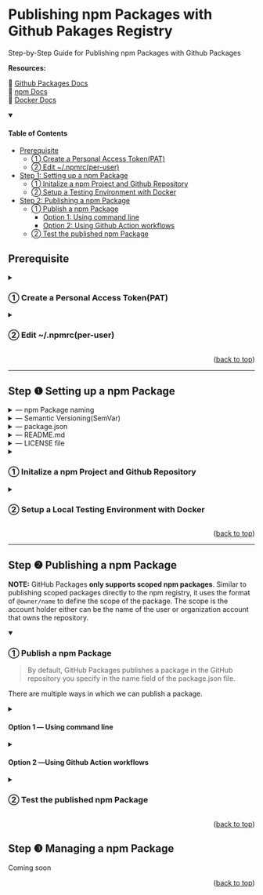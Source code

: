 <div id="top"></div>

# Publishing npm Packages with Github Pakages Registry

Step-by-Step Guide for Publishing npm Packages with Github Packages

**Resources:**<br/>

:link: [Github Packages Docs](https://docs.github.com/en/packages/working-with-a-github-packages-registry/working-with-the-npm-registry)<br />
:link: [npm Docs](https://docs.npmjs.com)<br />
:link: [Docker Docs](https://docs.docker.com)

<details open>
<summary><h4>Table of Contents</h4></summary>

- [Prerequisite](https://github.com/refinebio-js/blob/nozomione/how-to-publish-npm-packages/edit/main/publish.md#prerequisite)
  - [&#10112; Create a Personal Access Token(PAT)](https://github.com/refinebio-js/blob/nozomione/how-to-publish-npm-packages/edit/main/publish.md#-create-a-personal-access-tokenpat)
  - [&#10113; Edit ~/.npmrc(per-user)](https://github.com/refinebio-js/blob/nozomione/how-to-publish-npm-packages/edit/main/publish.md#-edit-npmrcper-user)
- [Step 1: Setting up a npm Package](https://github.com/refinebio-js/blob/nozomione/how-to-publish-npm-packages/edit/main/publish.md#step--setting-up-a-npm-package)
  - [&#10112; Initalize a npm Project and Github Repository](https://github.com/refinebio-js/blob/nozomione/how-to-publish-npm-packages/edit/main/publish.md#-initalize-a-npm-project-and-github-repository)
  - [&#10113; Setup a Testing Environment with Docker](https://github.com/refinebio-js/blob/nozomione/how-to-publish-npm-packages/edit/main/publish.md#-setup-a-local-testing-environment-with-docker)
- [Step 2: Publishing a npm Package](https://github.com/refinebio-js/blob/nozomione/how-to-publish-npm-packages/edit/main/publish.md#step--publishing-a-npm-package)
  - [&#10112; Publish a npm Package](https://github.com/refinebio-js/blob/nozomione/how-to-publish-npm-packages/edit/main/publish.md#-publish-a-npm-package)
    - [Option 1: Using command line](https://github.com/refinebio-js/blob/nozomione/how-to-publish-npm-packages/edit/main/publish.md#step--publishing-a-npm-package)
    - [Option 2: Using Github Action workflows](https://github.com/refinebio-js/blob/nozomione/how-to-publish-npm-packages/edit/main/publish.md#option-2-using-github-action-workflows)
  - [&#10113; Test the published npm Package](https://github.com/refinebio-js/blob/nozomione/how-to-publish-npm-packages/edit/main/publish.md#-test-the-published-npm-package)
  </details>

## Prerequisite

<details>
<summary><h3>&#10112; Create a Personal Access Token(PAT)</h3></summary>

:link: [Create a Personal Acess Token](https://docs.github.com/en/authentication/keeping-your-account-and-data-secure/creating-a-personal-access-token)

> a personal access token (PAT) to authenticate to GitHub Packages or the GitHub API.

<details>
<summary>&horbar; Permissons for Github Packages</summary>

| Scope             | Description                                                                    | Permission     |
| ----------------- | ------------------------------------------------------------------------------ | -------------- |
| `read:packages`   | Download and install packages from GitHub Packages                             | read           |
| `write:packages`  | Upload and publish packages to GitHub Packages                                 | write          |
| `delete:packages` | Delete packages from GitHub Packages                                           | admin          |
| `repo`            | Upload and delete packages (along with `write:packages`, or `delete:packages`) | write or admin |

(For more information: [About permissions for GitHub Packages](https://docs.github.com/en/packages/learn-github-packages/about-permissions-for-github-packages#about-scopes-and-permissions-for-package-registries))

</details>

At a minimum, **repo**, **read**, **write** permissions are necessary to use the PAT for developing packages.

</details>

<details>
<summary><h3>&#10113; Edit ~/.npmrc(per-user)</h3></summary>

<details>
<summary>&horbar; npmrc files</summary>

npmrc files are runtime configuration used by Node.js which can be utilized to optimize a development workflow and have four file types.

|                                            Type                                            | Path                  |                                                                                    |
| :----------------------------------------------------------------------------------------: | --------------------- | ---------------------------------------------------------------------------------- |
| [per-project](https://docs.npmjs.com/cli/v8/configuring-npm/npmrc#per-project-config-file) | /project/**.npmrc**   | It must be stored in the root of a project and only applies to that project        |
|    [per-user](https://docs.npmjs.com/cli/v8/configuring-npm/npmrc#per-user-config-file)    | ~/**.npmrc**          | It's stored in the user's home directory and overwrite a global npmrc settings     |
|      [global](https://docs.npmjs.com/cli/v8/configuring-npm/npmrc#global-config-file)      | $PREFIX/etc/**npmrc** | It's an ini-file formatted list accessed with `--global` or `-g` flag via Terminal |
|    [builtin](https://docs.npmjs.com/cli/v8/configuring-npm/npmrc#built-in-config-file)     | path/to/npm/**npmrc** | It's an unchangeble 'builtin' file used by npm                                     |

(For more infromation: [npmrc](https://docs.npmjs.com/cli/v8/configuring-npm/npmrc) or view the manual via Terminal, run `npm help npmrc`)

</details>
    
**1 ) Open and edit ~/.npmrc**
  
The [npm config](https://docs.npmjs.com/cli/v8/commands/npm-config) command opens a per-user .npmrc(by default) or creates a new one if it doesn't exist:
```
npm config edit 
```
**2 ) Add the Github Package registry and the PAT**
  
> `//<hostname>/:authoToken` are auth that is restricted to the registry host specified

Add the following and save the config file:

```
//npm.pkg.github.com/:_authToken=TOKEN
```

</details>
  
<p align="right">(<a href="#top">back to top</a>)</p>  
  
---
  
## Step &#10102; Setting up a npm Package
  
<details>
<summary>&horbar; npm Package naming</summary>
 
A package name must;
- be lowercase and my contain hyphens
- be greater than zeroand less than or equal to 214 characters  
- not contain any non-URL-safe characters
- not start with . or _ unless it's a scoped package
- not contain any spaces  
- not contain `~)('!*` characters
- not be the same as a node.js/io.js core module or a reserved/blacklisted name

(For more information: [npm Package name guidelines](https://docs.npmjs.com/package-name-guidelines), [validate-npm-package-name](https://www.npmjs.com/package/validate-npm-package-name), [name field in package.json](https://docs.npmjs.com/cli/v8/configuring-npm/package-json#name))

---

</details>  
  
<details>
<summary>&horbar; Semantic Versioning(SemVar)</summary>
 
#### &#10074; Official(Normal) Release Version
**Schema:** MAJOR.MINOR.PATCH

<img width="318" alt="image" src="https://user-images.githubusercontent.com/31800566/181130537-13e28335-2d28-4737-8b0b-4ce476977a85.png">

| MAJOR                           | MINOR                                   | PATCH                         |
| :------------------------------ | :-------------------------------------- | :---------------------------- |
| Making incompatible API changes | Adding a new non-breaking functionality | Making a non-breaking bug fix |

**Spec:**

- X, Y, and Z are non-negative integers
- X cannot contain a leading zero
- A version number increases from 0-9 to 1.0
- As a version number increases, all the numbers to the right start back from 0.
- Once a versioned package has been released, any updates have to be released as a new version

#### &#10074; Beta Version

**Schema:** 0.MINOR.PATCH

A package with a **MAJOR** version 0 is considered to be unstable and to be before an official release.

<img width="224" alt="image" src="https://user-images.githubusercontent.com/31800566/181129636-cb62a522-fb4c-489e-b262-3202a43c972d.png">

#### &#10074; Pre-release Version

**Schema:** extensions to the MAJOR.MINOR.PATCH

**Spec:**

- It can be denoted by appending a hyphen and a series of dot-separated identifiers immediately following the patch version.
- Only ASCII alphanumerics and hyphens [0-9A-Za-z-] are allowed
- Identifiers cannot be empty

e.g.) 1.0.0-alpha, 1.0.0-alpha.1, 1.0.0-0.3.7, 1.0.0-x.7.z.92, 1.0.0-x-y-z.–.

(For more information: [Semantic Versioning v2](https://semver.org/))

---

</details>

<details>
<summary>&horbar; package.json</summary>

To setup a package.json for the npm package, the following fields should be included as minimal:

**&#10074; Required fields**

|                                      Field                                      | Value                                                       |
| :-----------------------------------------------------------------------------: | ----------------------------------------------------------- |
|    [`name`](https://docs.npmjs.com/cli/v6/configuring-npm/package-json#name)    | a name of the package and its scope                         |
| [`version`](https://docs.npmjs.com/cli/v6/configuring-npm/package-json#version) | a value _x.y.z_ following the [SemVer](https://semver.org/) |

**&#10074; Other fields**

|                                                     Field                                                     | Value                                                                                                                               |
| :-----------------------------------------------------------------------------------------------------------: | ----------------------------------------------------------------------------------------------------------------------------------- |
|           [`description`](https://docs.npmjs.com/cli/v6/configuring-npm/package-json#description-1)           | a desription of the package in string format and will be listed in `npm search`                                                     |
|                   [`main`](https://docs.npmjs.com/cli/v6/configuring-npm/package-json#main)                   | a path to an entry file of the package and by default `index.js`                                                                    |
|                [`script`](https://docs.npmjs.com/cli/v6/configuring-npm/package-json#scripts)                 | necessary scripts to run and manage the lifecycle of the package                                                                    |
|             [`repository`](https://docs.npmjs.com/cli/v6/configuring-npm/package-json#repository)             | a remote url of the package repository                                                                                              |
|               [`keywords`](https://docs.npmjs.com/cli/v6/configuring-npm/package-json#keywords)               | keywords of the package in an array of strings and will be listed in `npm search`                                                   |
| [people fields](https://docs.npmjs.com/cli/v6/configuring-npm/package-json#people-fields-author-contributors) | either `author`(a single person) or `contributors`(2 or more) which includes `name` and optionally `email` and `url` of each author |
|                   [`bugs`](https://docs.npmjs.com/cli/v6/configuring-npm/package-json#bugs)                   | a url to the repository issue tracker and / or an email address for reporting issues                                                |
|                [`license`](https://docs.npmjs.com/cli/v6/configuring-npm/package-json#license)                | a license for the package                                                                                                           |
|               [`homepage`](https://docs.npmjs.com/cli/v6/configuring-npm/package-json#homepage)               | a url to the package homepage, typically the README                                                                                 |

e.g.)

```
{
  "name": "@scope/pakage-name",
  "version": "1.0.0",
  "description": "A package for ....",
  "main": "index.js",
  "script": {
     "start": "...",
     "build": "..."
  },
  "dependencies" :  {...},
    "repository": {
    "type": "git",
    "url": "https://github.com/monatheoctocat/my_package.git"
  },
  "repository": {
    "type": "git",
    "url": "https://github.com/socope/pakage-name.git"
  },
  "keywords": [‘keyword1’, 'keyword2', 'keyword3'],
  "contributors" : [
    {
       "name": "contributors1",
       "email": "..."
    },
    {
       "name": "contributors2",
       "email": "..."
    }
 ],
 "license": "ISC",
 "bugs": {
    "url": "https://github.com/scope/pakage-namee/issues"
  },
 "homepage": "https://github.com/scope/pakage-name"
```

(For more information: [Creating a package.json file](https://docs.npmjs.com/creating-a-package-json-file), [package.json](https://docs.npmjs.com/cli/v8/configuring-npm/package-json))

---

</details>    
  
<details>
<summary>&horbar; README.md</summary>

> Your README file may include directions for installing, configuring, and using the code in your package, as well as any other information a user may find helpful.

Necessary information to be included:

- Project name and its description
- Package configuration and instructions
- Repository license
- Contribution guidelines

(For more information: [About package README files](https://docs.npmjs.com/about-package-readme-files), [About READMEs](https://docs.github.com/en/repositories/managing-your-repositorys-settings-and-features/customizing-your-repository/about-readmes), [Basic Markdown Syntax](https://docs.github.com/en/get-started/writing-on-github/getting-started-with-writing-and-formatting-on-github/basic-writing-and-formatting-syntax))

---

</details>     
  
<details>
<summary>&horbar; LICENSE file</summary>
 
> You can include an open source license in your repository to make it easier for other people to contribute.
  
To add a LICENSE file can be easily done via Github Web Interface:
- Create a new file and name it as `LICENSE` or `LICENSE.md`
- Select a license template from the list provided by Github 
- Commit the LICENSE file

(For more information: [Adding a license to a repository](https://docs.github.com/en/communities/setting-up-your-project-for-healthy-contributions/adding-a-license-to-a-repository))

---

</details>  
  
<details>
<summary><h3>&#10112; Initalize a npm Project and Github Repository</h3></summary>
 
**1 ) Create a project directory and initialize npm**
  
We can pass the `-y` or `-yes` flag to [`npm init`](https://docs.npmjs.com/cli/v8/commands/npm-init) for skipping prompts:
```
mkdir project-name && cd project-name && npm init -y   
```  
  
**2 ) Create a new repository on Github** 
  
:link: [Creating a new repository](https://docs.github.com/en/repositories/creating-and-managing-repositories/creating-a-new-repository)

- A repository name should match with the package name
- Initiaize git locally and add this newly created remote url to the local repository
</details>

<details>
<summary><h3>&#10113; Setup a Local Testing Environment with Docker</h3></summary>

(Comming soon)

</details>  
</details>

<p align="right">(<a href="#top">back to top</a>)</p>

---

## Step &#10103; Publishing a npm Package

**NOTE:** GitHub Packages **only supports scoped npm packages**. Similar to publishing scoped packages directly to the npm registry, it uses the format of `@owner/name` to define the scope of the package. The scope is the account holder either can be the name of the user or organization account that owns the repository.

<details open>
<summary><h3>&#10112; Publish a npm Package</h3></summary>
  
> By default, GitHub Packages publishes a package in the GitHub repository you specify in the name field of the package.json file.   
 
There are multiple ways in which we can publish a package.   
  
<details>
<summary><h4>Option 1 &horbar; Using command line</h4></summary>   
  
#### 1 ) Open and edit a per-project .npmrc
> i.e. a sibling of `node_modules` and `package.json`   
  
  To open and edit a per-project .npmrc, use the <code>--location <global/user/<strong>proejct</strong>></code> flag:
```
npm config edit --location project  
```  
Specify GitHub Packages URL and its scope by adding the following line(No authToken!).
- `OWNER` - the name of a user or an organization of the repository containing the project
```
@OWNER:registry=https://npm.pkg.github.com
```
  
#### 2 ) Push .npmrc file to the root of the Github repository
```
git add . && git commit -m "add local .npmrc" && push origin repo-name(or branch-name)
```  
  
#### 3 ) Verify the `name` and `repisitory` fields in package.json 
- `OWNER` -  the name of a user or an organization of the repository containing the project
- `PACKAGE_NAME` -  the package name
- `REPO-NAME` - the repository name containing the project
  
|Field|Value|
|---|---|
|`name`|`@OWNER/PACKAGE_NAME` - must contain the scope and the name of the package|  
|`repository`|`https://github.com/OWNER/REPO-NAME.git` - must match the GitHub repository URL containing the project|

#### 4 ) Publish the package

- Before running the [`npm publish`](https://docs.npmjs.com/cli/v8/commands/npm-publish) command, make sure everything is correct.

```
npm publish
```

Once the package is successfully published, it will output similar to the following:

<pre>
npm notice 
npm notice 📦  @OWNER/PACKAGE_NAME@1.0.0
npm notice === Tarball Contents === 
...
<strong>npm notice Publishing to https://npm.pkg.github.com</strong>
+ @OWNER/PACKAGE_NAME@1.0.0 
</pre>

As seen in the above, the package was published to the Github Packages registry and not to [npm public registry](https://docs.npmjs.com/cli/v8/using-npm/registry).

### With package.json

Alternatively, we can add the registry information to [`publishConfig`](https://docs.npmjs.com/cli/v6/configuring-npm/package-json#publishconfig) field in the package.json

```
// package.json

"publishConfig": {
  "registry":"https://npm.pkg.github.com"
},
```

---

</details>  
  
<details>
<summary><h4>Option 2 &horbar;Using Github Action workflows</h4></summary>  
  
<details>
<summary>&horbar; Github Token Secret</summary>  
  
> GitHub provides a token that you can use to authenticate on behalf of GitHub Actions.
  
A temporary unique `GITHUB_TOKEN` secret will be auto-generated by Github at the beginning of every workflow run and can be used for authentication. However, its permissions are limited to the repository that contains that workflow and it expires upon the job completion or within 24 hours.

To reference the `GITHUB_TOKEN` in a workflow, we can use the string interpolation `${{ secrets.GITHUB_TOKEN }}`  
(For more information: [Automatic token authentication](https://docs.github.com/en/actions/security-guides/automatic-token-authentication#using-the-github_token-in-a-workflow))

---

</details>  
 
(In Progress)  
</details>    
</details>  
   
<details>
<summary><h3>&#10113; Test the published npm Package</h3></summary>  
 
Once the npm package is published, we should test it to make sure that it's avialable to be installed.
 
#### 1 ) Create an empty npm project to which we want to install our package

```
mkdir test && cd test && npm init -y
```

#### 2 ) Open and edit per-project .npmrc

```
npm config edit --location project
```

Specify the GitHub Packages URL and its scope in a test/.npmrc file by adding the following and save the config:

- `OWNER` - the name of a user or an organization of the repository containing the project

```
@OWNER:registry=https://npm.pkg.github.com
```

#### 3 ) Install the package

We can visit the package page in our repository to grab the installation scripts.

Install from the command line:

- `PACKAGE_NAME` - the package name

```
npm install @OWENER/PACKAGE_NAME@1.0.0
```

OR

In the package.json, add the package as its `dependenies` and then run the `npm install` in Terminal:

```
// package.json
 "dependencies": {
    "@OWENER/PACKAGE_NAME": "^1.0.0"
 }
```

</details>  
  
<p align="right">(<a href="#top">back to top</a>)</p>

## Step &#10104; Managing a npm Package

Coming soon

<p align="right">(<a href="#top">back to top</a>)</p>
